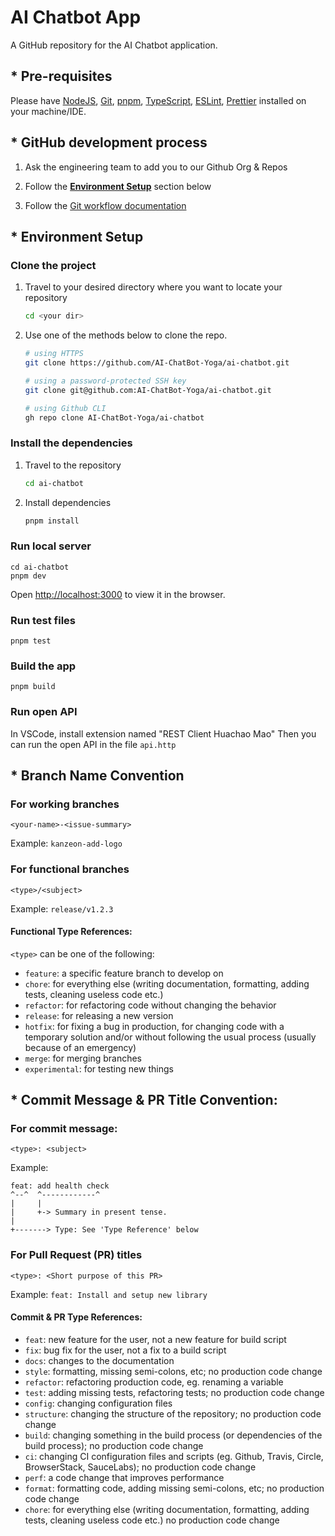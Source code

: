 # AI Chatbot App

A GitHub repository for the AI Chatbot application.

## \* Pre-requisites

Please have [NodeJS](https://nodejs.org/en/download), [Git](https://git-scm.com/downloads), [pnpm](https://nodejs.org/en/download), [TypeScript](https://www.typescriptlang.org/), [ESLint](https://eslint.org/), [Prettier](https://prettier.io/) installed on your machine/IDE.

## \* GitHub development process</h2>

1. Ask the engineering team to add you to our Github Org & Repos

2. Follow the <b><u>Environment Setup</u></b> section below

3. Follow the [Git workflow documentation](https://career-bliss-academy.notion.site/Git-Workflow-AI-Chatbot-a041689cb9414781a358c7ef7182bc00)

## \* Environment Setup

### Clone the project

1. Travel to your desired directory where you want to locate your repository

   ```bash
   cd <your dir>
   ```

2. Use one of the methods below to clone the repo.

   ```bash
   # using HTTPS
   git clone https://github.com/AI-ChatBot-Yoga/ai-chatbot.git

   # using a password-protected SSH key
   git clone git@github.com:AI-ChatBot-Yoga/ai-chatbot.git

   # using Github CLI
   gh repo clone AI-ChatBot-Yoga/ai-chatbot
   ```

### Install the dependencies

1. Travel to the repository

   ```bash
   cd ai-chatbot
   ```

2. Install dependencies

   ```bash
   pnpm install
   ```

### Run local server

```
cd ai-chatbot
pnpm dev
```

Open [http://localhost:3000](http://localhost:3000) to view it in the browser.

### Run test files

```
pnpm test
```

### Build the app

```
pnpm build
```

### Run open API

In VSCode, install extension named "REST Client Huachao Mao"
Then you can run the open API in the file `api.http`

## \* Branch Name Convention

### For working branches

```
<your-name>-<issue-summary>
```

Example: `kanzeon-add-logo`

### For functional branches

```
<type>/<subject>
```

Example: `release/v1.2.3`

#### Functional Type References:

`<type>` can be one of the following:

- `feature`: a specific feature branch to develop on
- `chore`: for everything else (writing documentation, formatting, adding tests, cleaning useless code etc.)
- `refactor`: for refactoring code without changing the behavior
- `release`: for releasing a new version
- `hotfix`: for fixing a bug in production, for changing code with a temporary solution and/or without following the usual process (usually because of an emergency)
- `merge`: for merging branches
- `experimental`: for testing new things

## \* Commit Message & PR Title Convention:

### For commit message:

```
<type>: <subject>
```

Example:

```
feat: add health check
^--^  ^------------^
|     |
|     +-> Summary in present tense.
|
+-------> Type: See 'Type Reference' below
```

### For Pull Request (PR) titles

```
<type>: <Short purpose of this PR>
```

Example: `feat: Install and setup new library`

#### Commit & PR Type References:

- `feat`: new feature for the user, not a new feature for build script
- `fix`: bug fix for the user, not a fix to a build script
- `docs`: changes to the documentation
- `style`: formatting, missing semi-colons, etc; no production code change
- `refactor`: refactoring production code, eg. renaming a variable
- `test`: adding missing tests, refactoring tests; no production code change
- `config`: changing configuration files
- `structure`: changing the structure of the repository; no production code change
- `build`: changing something in the build process (or dependencies of the build process); no production code change
- `ci`: changing CI configuration files and scripts (eg. Github, Travis, Circle, BrowserStack, SauceLabs); no production code change
- `perf`: a code change that improves performance
- `format`: formatting code, adding missing semi-colons, etc; no production code change
- `chore`: for everything else (writing documentation, formatting, adding tests, cleaning useless code etc.) no production code change
